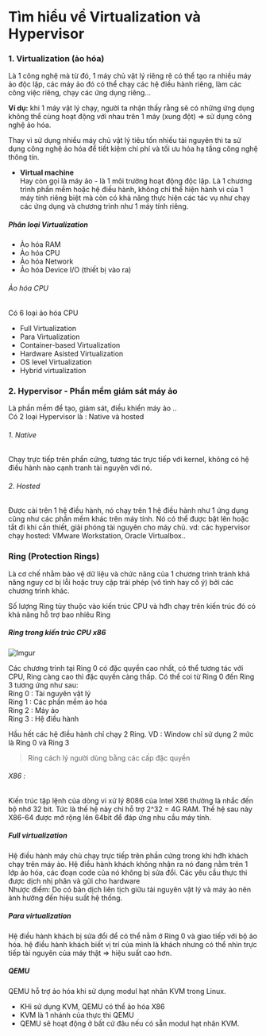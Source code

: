 ﻿# Tìm hiểu về Virtualization và Hypervisor 

### 1. Virtualization (ảo hóa)
Là 1 công nghệ mà từ đó, 1 máy chủ vật lý riêng rẽ có thể tạo ra nhiều máy ảo độc lập, các máy ảo đó có thể chạy các hệ điều hành riêng, làm các công việc riêng, chạy các ứng dụng riêng...

**Ví dụ:** khi 1 máy vật lý chạy, người ta nhận thấy rằng sẽ có những ứng dụng không thể cùng hoạt động với nhau trên 1 máy (xung đột) => sử dụng công nghệ ảo hóa.

Thay vì sử dụng nhiều máy chủ vật lý tiêu tốn nhiều tài nguyên thì ta sử dụng công nghệ ảo hóa để tiết kiệm chi phí và tối ưu hóa hạ tầng công nghệ thông tin.

*  **Virtual machine**  
Hay còn gọi là máy ảo - là 1 môi trường hoạt động độc lập. Là 1 chương trình phần mềm hoặc hệ điều hành, không chỉ thể hiện hành vi của 1 máy tính riêng biệt mà còn có khả năng thực hiện các tác vụ như chạy các ứng dụng và chương trình như 1 máy tính riêng.

##### Phân loại Virtualization

- Ảo hóa RAM 
- Ảo hóa CPU
- Ảo hóa Network 
- Ảo hóa Device I/O (thiết bị vào ra)

###### Ảo hóa CPU 
Có 6 loại ảo hóa CPU 
- Full Virtualization
- Para Virtualization
- Container-based Virtualization
- Hardware Asisted Virtualization
- OS level Virtualization
- Hybrid virtualization
### 2. Hypervisor - Phần mềm giám sát máy ảo 
Là phần mềm để tạo, giám sát, điều khiển máy ảo ..  
Có 2 loại Hypervisor là : Native và hosted
 ###### 1. Native 
 Chạy trực tiếp trên phần cứng, tương tác trực tiếp với kernel, không có hệ điều hành nào cạnh tranh tài nguyên với nó.
 
 ###### 2. Hosted 
 Được cài trên 1 hệ điều hành, nó chạy trên 1 hệ điều hành như 1 ứng dụng cũng như các phần mềm khác trên máy tính. Nó có thể được bật lên hoặc tắt đi khi cần thiết, giải phóng tài nguyên cho máy chủ.
 vd: các hypervisor chạy hosted: VMware Workstation, Oracle Virtualbox..
 
 ### Ring (Protection Rings)
 
 Là cơ chế nhằm bảo vệ dữ liệu và chức năng của 1 chương trình tránh khả năng nguy cơ bị lỗi hoặc truy cập trái phép (vô tình hay cố ý) bởi các chương trình khác.
 
 Số lượng Ring tùy thuộc vào kiến trúc CPU và hđh chạy trên kiến trúc đó có khả năng hỗ trợ bao nhiêu Ring

##### Ring trong kiến trúc CPU x86

![Imgur](https://i.imgur.com/s1JAJrc.png)
 
 Các chương trình tại Ring 0 có đặc quyền cao nhất, có thể tương tác với CPU, Ring càng cao thì đặc quyền càng thấp.
Có thể coi từ Ring 0 đến Ring 3 tương ứng như sau:  
Ring 0 : Tài nguyên vật lý  
Ring 1 : Các phần mềm ảo hóa     
Ring 2 : Máy ảo  
Ring 3 : Hệ điều hành    

Hầu hết các hệ điều hành chỉ chạy 2 Ring. VD : Window chỉ sử dụng 2 mức là Ring 0 và Ring 3      
> Ring cách lý người dùng bằng các cấp đặc quyền

###### X86 : 
Kiến trúc tập lệnh của dòng vi xử lý 8086 của Intel 
X86 thường là nhắc đến bộ nhớ 32 bit. Tức là thế hệ này chỉ hỗ trợ 2^32 = 4G RAM. Thế hệ sau này X86-64 được mở rộng lên 64bit để đáp ứng nhu cầu máy tính.
 
##### Full virtualization 

Hệ điều hành máy chủ chạy trực tiếp trên phần cứng trong khi hđh khách chạy trên máy ảo.
Hệ điều hành khách không nhận ra nó đang nằm trên 1 lớp ảo hóa, các đoạn code của nó không bị sửa đổi. Các yêu cầu thực thi được dịch nhị phân và gửi cho hardware  
Nhược điểm: Do có bản dịch liên tịch giữu tài nguyên vật lý và máy ảo nên ảnh hưởng đến hiệu suất hệ thống.

##### Para virtualization 
Hệ điều hành khách bị sửa đổi để có thể nằm ở Ring 0 và giao tiếp với bộ ảo hóa. hệ điều hành khách biết vị trí của mình là khách nhưng có thể nhìn trực tiếp tài nguyên của máy thật => hiệu suất cao hơn.

##### QEMU 
QEMU hỗ trợ ảo hóa khi sử dụng modul hạt nhân KVM trong Linux.   
- KHi sử dụng KVM, QEMU có thể ảo hóa X86
- KVM là 1 nhánh của thực thi QEMU
- QEMU sẽ hoạt động ở bất cứ đâu nếu có sẵn modul hạt nhân KVM.